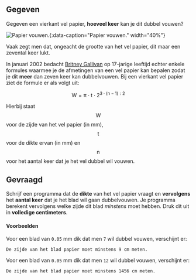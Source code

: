 ## Gegeven

Gegeven een vierkant vel papier, **hoeveel keer** kan je dit dubbel vouwen?

![Papier vouwen.](media/folding.gif "Papier vouwen."){:data-caption="Papier vouwen." width="40%"}

Vaak zegt men dat, ongeacht de grootte van het vel papier, dit maar een zevental keer lukt.

In januari 2002 bedacht <a href="https://gkorpal.github.io/files/folding_paper_in_half.pdf" target="_blank">Britney Gallivan</a> op 17-jarige leeftijd echter enkele formules waarmee je de afmetingen van een vel papier kan bepalen zodat je dit **meer** dan zeven keer kan dubbelvouwen. Bij een vierkant vel papier ziet de formule er als volgt uit:

$$
 \mathsf{W = \pi \cdot t \cdot 2^{3\cdot (n-1) : 2}  }
$$

Hierbij staat $$\mathsf{W}$$ voor de zijde van het vel papier (in mm), $$\mathsf{t}$$ voor de dikte ervan (in mm) en $$\mathsf{n}$$ voor het aantal keer dat je het vel dubbel wil vouwen.

## Gevraagd
Schrijf een programma dat de **dikte** van het vel papier vraagt en **vervolgens** het **aantal keer** dat je het blad wil gaan dubbelvouwen. Je programma berekent vervolgens welke zijde dit blad *minstens* moet hebben. Druk dit uit in **volledige centimeters**.

#### Voorbeelden
Voor een blad van `0.05` mm dik dat men `7` wil dubbel vouwen, verschijnt er:
```
De zijde van het blad papier moet minstens 9 cm meten.
```

Voor een blad van `0.05` mm dik dat men `12` wil dubbel vouwen, verschijnt er:
```
De zijde van het blad papier moet minstens 1456 cm meten.
```
